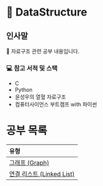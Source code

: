 # 📖 DataStructure
## 인사말
👋 자료구조 관련 공부 내용입니다.

### 💻 참고 서적 및 스택
 - C
 - Python
 - 윤성우의 열혈 자료구조
 - 컴퓨터사이언스 부트캠프 with 파이썬

공부 목록
=======
| 유형 |
|:--- |
| [그래프 (Graph)](./Graph) |
| [연결 리스트 (Linked List)](./LinkedList) |